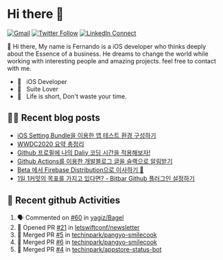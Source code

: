

# Hi there :wave: 

[![Gmail](https://img.shields.io/badge/%20-Send%20Mail-black?color=14171A&labelColor=ef5350&logo=gmail&logoColor=ffffff)](mailto:fernando@kakao.com?subject=From%20GitHub&cc=fernando@kakao.com&body=Hi,%20there.%20Found%20you%20from%20GitHub.)
[![Twitter Follow](https://img.shields.io/badge/dynamic/json.svg?color=14171A&labelColor=37474f&logo=twitter&logoColor=4fc3f7&label=&query=%24[0].followers_count&url=https%3A%2F%2Fcdn.syndication.twimg.com%2Fwidgets%2Ffollowbutton%2Finfo.json%3Fscreen_names%3Dtechinpark&suffix=%20Followers)](https://twitter.com/techinpark)
[![LinkedIn Connect](https://img.shields.io/badge/%20-Connect-black?color=14171A&labelColor=212121&logo=linkedin&logoColor=ffffff)](https://www.linkedin.com/in/techin-park-10b00732/)



:wave: Hi there, My name is Fernando is a iOS developer who thinks deeply about the Essence of a business. He dreams to change the world while working with interesting people and amazing projects. feel free to contact with me. 

- 📱 &nbsp; iOS Developer
- 👔 &nbsp; Suite Lover 
- 🚀 &nbsp; Life is short, Don't waste your time.

## ✍🏻  Recent blog posts
- [iOS Setting Bundle을 이용한 앱 테스트 환경 구성하기](https://fernando.kr/ios/2020-07-29-ios-setting-bundle/)
- [WWDC2020 요약 총정리](https://fernando.kr/ios/2020-06-23-wwdc-report/)
- [Github 프로필에 나의 Daliy 코딩 시간을 적용해보자!](https://fernando.kr/develop/2020-05-02-github-gist-posting/)
- [Github Actions를 이용한 개발블로그 글을 슬랙으로 알림받기](https://fernando.kr/develop/2020-04-26-develop-slack-bot/)
- [Beta 에서 Firebase Distribution으로 이사하기 🚀](https://fernando.kr/ios/2020-04-10-migrate-firebase-distribution/)
- [1일 1커밋의 목표를 가지고 있다면? - Bitbar Github 플러그인 설정하기](https://fernando.kr/develop/2020-01-11-github-contributions/)

## 🚀  Recent github Activities
<!--START_SECTION:activity-->
1. 🗣 Commented on [#60](https://github.com/yagiz/Bagel/issues/60) in [yagiz/Bagel](https://github.com/yagiz/Bagel)
2. 💪 Opened PR [#21](https://github.com/letswiftconf/newsletter/pull/21) in [letswiftconf/newsletter](https://github.com/letswiftconf/newsletter)
3. 🎉 Merged PR [#5](https://github.com/techinpark/pangyo-smilecook/pull/5) in [techinpark/pangyo-smilecook](https://github.com/techinpark/pangyo-smilecook)
4. 🎉 Merged PR [#6](https://github.com/techinpark/pangyo-smilecook/pull/6) in [techinpark/pangyo-smilecook](https://github.com/techinpark/pangyo-smilecook)
5. 🎉 Merged PR [#4](https://github.com/techinpark/appstore-status-bot/pull/4) in [techinpark/appstore-status-bot](https://github.com/techinpark/appstore-status-bot)
<!--END_SECTION:activity-->
